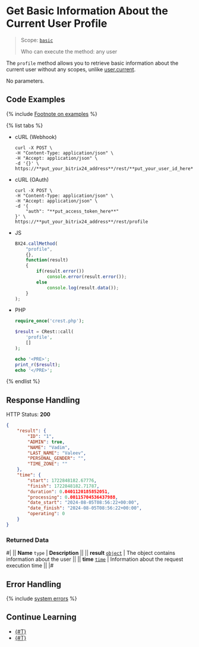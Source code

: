 # Get Basic Information About the Current User Profile

> Scope: [`basic`](../../scopes/permissions.md)
>
> Who can execute the method: any user

The `profile` method allows you to retrieve basic information about the current user without any scopes, unlike [user.current](../../user/user-current.md).

No parameters.

## Code Examples

{% include [Footnote on examples](../../../_includes/examples.md) %}

{% list tabs %}

- cURL (Webhook)

    ```curl
    curl -X POST \
    -H "Content-Type: application/json" \
    -H "Accept: application/json" \
    -d '{}' \
    https://**put_your_bitrix24_address**/rest/**put_your_user_id_here**/**put_your_webhook_here**/profile
    ```

- cURL (OAuth)

    ```curl
    curl -X POST \
    -H "Content-Type: application/json" \
    -H "Accept: application/json" \
    -d '{
        "auth": "**put_access_token_here**"
    }' \
    https://**put_your_bitrix24_address**/rest/profile
    ```

- JS

    ```js
    BX24.callMethod(
        "profile",
        {},
        function(result)
        {
            if(result.error())
                console.error(result.error());
            else
                console.log(result.data());
        }
    );
    ```

- PHP

    ```php
    require_once('crest.php');

    $result = CRest::call(
        'profile',
        []
    );

    echo '<PRE>';
    print_r($result);
    echo '</PRE>';
    ```

{% endlist %}

## Response Handling

HTTP Status: **200**

```json
{
    "result": {
        "ID": "1",
        "ADMIN": true,
        "NAME": "Vadim",
        "LAST_NAME": "Valeev",
        "PERSONAL_GENDER": "",
        "TIME_ZONE": ""
    },
    "time": {
        "start": 1722848182.67776,
        "finish": 1722848182.71787,
        "duration": 0.0401120185852051,
        "processing": 0.00115704536437988,
        "date_start": "2024-08-05T08:56:22+00:00",
        "date_finish": "2024-08-05T08:56:22+00:00",
        "operating": 0
    }
}
```

### Returned Data

#|
|| **Name**
`type` | **Description** ||
|| **result**
[`object`](../../data-types.md) | The object contains information about the user ||
|| **time**
[`time`](../../data-types.md) | Information about the request execution time ||
|#

## Error Handling

{% include [system errors](../../../_includes/system-errors.md) %}

## Continue Learning

- [{#T}](./user-admin.md)
- [{#T}](./user-access.md)